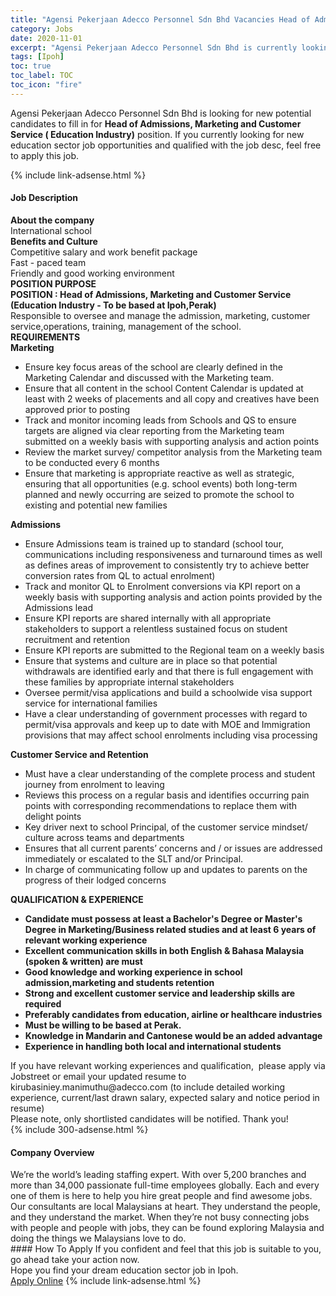 ```yaml
---
title: "Agensi Pekerjaan Adecco Personnel Sdn Bhd Vacancies Head of Admissions, Marketing and Customer Service ( Education Industry)" 
category: Jobs 
date: 2020-11-01 
excerpt: "Agensi Pekerjaan Adecco Personnel Sdn Bhd is currently looking for suitable person to fill in the Head of Admissions, Marketing and Customer Service ( Education Industry) which positioned at Ipoh" 
tags: [Ipoh] 
toc: true 
toc_label: TOC 
toc_icon: "fire" 
--- 
```


<p>Agensi Pekerjaan Adecco Personnel Sdn Bhd is looking for new potential candidates to fill in for <b>Head of Admissions, Marketing and Customer Service ( Education Industry)</b> position. If you currently looking for new education sector job opportunities and qualified with the job desc, feel free to apply this job.
</p>{% include link-adsense.html %} 
<div><div><h4>Job Description</h4></div><div><div><span><div><div><strong>About the company</strong><br>International school<div><strong>Benefits and Culture</strong><br>Competitive salary and work benefit package<br>Fast - paced team<br>Friendly and good working environment</div><div><strong>POSITION PURPOSE</strong><br><strong>POSITION : Head of&#160;</strong><strong>Admissions, Marketing and Customer Service (Education Industry -&#160;</strong><strong>To be based at Ipoh,Perak)</strong></div><div>Responsible to oversee and manage the admission, marketing, customer service,operations, training, management of the school.</div><div><strong>REQUIREMENTS</strong></div><div><strong>Marketing</strong></div><ul><li>Ensure key focus areas of the school are clearly defined in the Marketing Calendar and discussed with the Marketing team.</li><li>Ensure that all content in the school Content Calendar is updated at least with 2 weeks of placements and all copy and creatives have been approved prior to posting</li><li>Track and monitor incoming leads from Schools and QS to ensure targets are aligned via clear reporting from the Marketing team submitted on a weekly basis with supporting analysis and action points</li><li>Review the market survey/ competitor analysis from the Marketing team to be conducted every 6 months</li><li>Ensure that marketing is appropriate reactive as well as strategic, ensuring that all opportunities (e.g. school events) both long-term planned and newly occurring are seized to promote the school to existing and potential new families</li></ul><strong>Admissions</strong><ul><li>Ensure Admissions team is trained up to standard (school tour, communications including responsiveness and turnaround times as well as defines areas of improvement to consistently try to achieve better conversion rates from QL to actual enrolment)</li><li>Track and monitor QL to Enrolment conversions via KPI report on a weekly basis with supporting analysis and action points provided by the Admissions lead</li><li>Ensure KPI reports are shared internally with all appropriate stakeholders to support a relentless sustained focus on student recruitment and retention</li><li>Ensure KPI reports are submitted to the Regional team on a weekly basis</li><li>Ensure that systems and culture are in place so that potential withdrawals are identified early and that there is full engagement with these families by appropriate internal stakeholders</li><li>Oversee permit/visa applications and build a schoolwide visa support service for international families</li><li>Have a clear understanding of government processes with regard to permit/visa approvals and keep up to date with MOE and Immigration provisions that may affect school enrolments including visa processing</li></ul><strong>Customer Service and Retention</strong><ul><li>Must have a clear understanding of the complete process and student journey from enrolment to leaving</li><li>Reviews this process on a regular basis and identifies occurring pain points with corresponding recommendations to replace them with delight points</li><li>Key driver next to school Principal, of the customer service mindset/ culture across teams and departments</li><li>Ensures that all current parents&#8217; concerns and / or issues are addressed immediately or escalated to the SLT and/or Principal.</li><li>In charge of communicating follow up and updates to parents on the progress of their lodged concerns</li></ul><div><strong>QUALIFICATION &amp; EXPERIENCE</strong></div><ul><li><strong>Candidate must possess at least a Bachelor's Degree or Master's Degree in Marketing/Business related studies and at least 6 years of relevant working experience</strong></li><li><strong>Excellent communication skills in both English &amp; Bahasa Malaysia (spoken &amp; written) are must</strong></li><li><strong>Good knowledge and working experience in school admission,marketing and students retention</strong></li><li><strong>Strong and excellent customer service and leadership skills are required</strong></li><li><strong>Preferably candidates from education, airline or healthcare industries</strong></li><li><strong>Must be willing to be based at Perak.</strong></li><li><strong>Knowledge in Mandarin and Cantonese would be an added advantage</strong></li><li><strong>Experience in handling both local and international students</strong></li></ul><div>If you have relevant working experiences and qualification,&#160; please apply via Jobstreet or email your updated resume to kirubasiniey.manimuthu@adecco.com (to include detailed working experience, current/last drawn salary, expected salary and notice period in resume)</div><div>Please note, only shortlisted candidates will be notified. Thank you!</div></div></div></span></div></div></div> 
{% include 300-adsense.html %} 
<div><div><h4>Company Overview</h4></div><div><div><span><div><div><div><div>We&#8217;re the world&#8217;s leading staffing expert. With over 5,200 branches and more than 34,000 passionate full-time employees globally. Each and every one of them is here to help you hire great people and find awesome jobs.</div><div>Our consultants are local Malaysians at heart. They understand the people, and they understand the market. When they&#8217;re not busy connecting jobs with people and people with jobs, they can be found exploring Malaysia and doing the things we Malaysians love to do.</div></div></div></div></span></div></div></div> 
#### How To Apply 
If you confident and feel that this job is suitable to you, go ahead take your action now. <br/> 
Hope you find your dream education sector job in Ipoh. <br/> 
<a href="https://www.jobstreet.com.my/en/job/head-of-admissions-marketing-and-customer-service-education-industry-4414627?jobId=jobstreet-my-job-4414627&sectionRank=2&token=0~cab17937-d37c-4099-b802-27dc017a4894&fr=SRP%20View%20In%20New%20Ta" class="btn btn--info" target="_blank" rel="nofollow noopenner">Apply Online</a> 
{% include link-adsense.html %} 